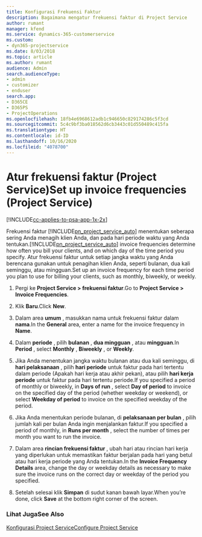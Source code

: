```yaml
---
title: Konfigurasi Frekuensi Faktur
description: Bagaimana mengatur frekuensi faktur di Project Service
author: rumant
manager: kfend
ms.service: dynamics-365-customerservice
ms.custom:
- dyn365-projectservice
ms.date: 8/03/2018
ms.topic: article
ms.author: rumant
audience: Admin
search.audienceType:
- admin
- customizer
- enduser
search.app:
- D365CE
- D365PS
- ProjectOperations
ms.openlocfilehash: 18fb4e6968612adb1c946650c829174286c5f3cd
ms.sourcegitcommit: 5c4c9bf3ba018562d6cb3443c01d550489c415fa
ms.translationtype: HT
ms.contentlocale: id-ID
ms.lasthandoff: 10/16/2020
ms.locfileid: "4078700"
---
```

# <a name="set-up-invoice-frequencies-project-service"></a><span data-ttu-id="dc989-103">Atur frekuensi faktur (Project Service)</span><span class="sxs-lookup"><span data-stu-id="dc989-103">Set up invoice frequencies (Project Service)</span></span>

[!INCLUDE[cc-applies-to-psa-app-1x-2x](../includes/cc-applies-to-psa-app-1x-2x.md)]

<span data-ttu-id="dc989-104">Frekuensi faktur [!INCLUDE[pn_project_service_auto](../includes/pn-project-service-auto.md)] menentukan seberapa sering Anda menagih klien Anda, dan pada hari periode waktu yang Anda tentukan.</span><span class="sxs-lookup"><span data-stu-id="dc989-104">[!INCLUDE[pn_project_service_auto](../includes/pn-project-service-auto.md)] invoice frequencies determine how often you bill your clients, and on which day of the time period you specify.</span></span> <span data-ttu-id="dc989-105">Atur frekuensi faktur untuk setiap jangka waktu yang Anda berencana gunakan untuk penagihan klien Anda, seperti bulanan, dua kali seminggu, atau mingguan.</span><span class="sxs-lookup"><span data-stu-id="dc989-105">Set up an invoice frequency for each time period you plan to use for billing your clients, such as monthly, biweekly, or weekly.</span></span>  
  
1.  <span data-ttu-id="dc989-106">Pergi ke **Project Service > frekuensi faktur**.</span><span class="sxs-lookup"><span data-stu-id="dc989-106">Go to **Project Service > Invoice Frequencies**.</span></span>  
  
2.  <span data-ttu-id="dc989-107">Klik **Baru**.</span><span class="sxs-lookup"><span data-stu-id="dc989-107">Click **New**.</span></span>  
  
3.  <span data-ttu-id="dc989-108">Dalam area **umum** , masukkan nama untuk frekuensi faktur dalam **nama**.</span><span class="sxs-lookup"><span data-stu-id="dc989-108">In the **General** area, enter a name for the invoice frequency in **Name**.</span></span>  
  
4.  <span data-ttu-id="dc989-109">Dalam **periode** , pilih **bulanan** , **dua mingguan** , atau **mingguan**.</span><span class="sxs-lookup"><span data-stu-id="dc989-109">In **Period** , select **Monthly** , **Biweekly** , or **Weekly**.</span></span>  
  
5.  <span data-ttu-id="dc989-110">Jika Anda menentukan jangka waktu bulanan atau dua kali seminggu, di **hari pelaksanaan** , pilih **hari periode** untuk faktur pada hari tertentu dalam periode (Apakah hari kerja atau akhir pekan), atau pilih **hari kerja periode** untuk faktur pada hari tertentu periode.</span><span class="sxs-lookup"><span data-stu-id="dc989-110">If you specified a period of monthly or biweekly, in **Days of run** , select **Day of period** to invoice on the specified day of the period (whether weekday or weekend), or select **Weekday of period** to invoice on the specified weekday of the period.</span></span>  
  
6.  <span data-ttu-id="dc989-111">Jika Anda menentukan periode bulanan, di **pelaksanaan per bulan** , pilih jumlah kali per bulan Anda ingin menjalankan faktur.</span><span class="sxs-lookup"><span data-stu-id="dc989-111">If you specified a period of monthly, in **Runs per month** , select the number of times per month you want to run the invoice.</span></span>  
  
7.  <span data-ttu-id="dc989-112">Dalam area **rincian frekuensi faktur** , ubah hari atau rincian hari kerja yang diperlukan untuk memastikan faktur berjalan pada hari yang betul atau hari kerja periode yang Anda tentukan.</span><span class="sxs-lookup"><span data-stu-id="dc989-112">In the **Invoice Frequency Details** area, change the day or weekday details as necessary to make sure the invoice runs on the correct day or weekday of the period you specified.</span></span>  
  
8.  <span data-ttu-id="dc989-113">Setelah selesai klik **Simpan** di sudut kanan bawah layar.</span><span class="sxs-lookup"><span data-stu-id="dc989-113">When you’re done, click **Save** at the bottom right corner of the screen.</span></span>  
  
### <a name="see-also"></a><span data-ttu-id="dc989-114">Lihat Juga</span><span class="sxs-lookup"><span data-stu-id="dc989-114">See Also</span></span>  
 [<span data-ttu-id="dc989-115">Konfigurasi Project Service</span><span class="sxs-lookup"><span data-stu-id="dc989-115">Configure Project Service</span></span>](../psa/configure.md)
